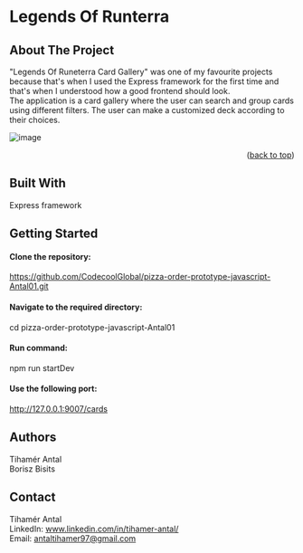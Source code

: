 # Legends Of Runterra  
<a name="readme-top"></a>

## About The Project  
"Legends Of Runeterra Card Gallery" was one of my favourite projects because that's when I used the Express framework for the first time and that's when I understood how a good frontend should look.  
The application is a card gallery where the user can search and group cards using different filters. The user can make a customized deck according to their choices. 

![image](https://github.com/CodecoolGlobal/pizza-order-prototype-javascript-Antal01/assets/118159451/522df5f4-f876-4de6-b5a2-c8d916b42493)  

  <p align="right">(<a href="#readme-top">back to top</a>)</p>


## Built With  
Express framework  

## Getting Started  

#### Clone the repository:  
https://github.com/CodecoolGlobal/pizza-order-prototype-javascript-Antal01.git  

#### Navigate to the required directory:  
cd pizza-order-prototype-javascript-Antal01  

#### Run command:  
npm run startDev  

#### Use the following port:  
http://127.0.0.1:9007/cards  

## Authors  
Tihamér Antal    
Borisz Bisits  

## Contact  
Tihamér Antal  
LinkedIn: www.linkedin.com/in/tihamer-antal/  
Email: antaltihamer97@gmail.com  
